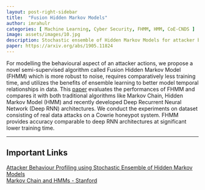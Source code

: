 ```yaml
---
layout: post-right-sidebar
title:  "Fusion Hidden Markov Models"
author: imrahulr
categories: [ Machine Learning, Cyber Security, FHMM, HMM, CoE-CNDS ]
image: assets/images/10.jpg  
description: Stochastic ensemble of Hidden Markov Models for attacker behaviour profiling.
paper: https://arxiv.org/abs/1905.11824
---
```


For modelling the behavioural aspect of an attacker actions, we propose a novel semi-supervised algorithm called Fusion Hidden Markov Model (FHMM) which is more robust to noise, requires comparatively less training time, and utilizes the benefits of ensemble learning to better model temporal relationships in data. This <a href="https://arxiv.org/abs/1905.11824">paper</a> evaluates the performances of FHMM and compares it with both traditional algorithms like Markov Chain, Hidden Markov Model (HMM) and recently developed Deep Recurrent Neural Network (Deep RNN) architectures. We conduct the experiments on dataset consisting of real data attacks on a Cowrie honeypot system. FHMM provides accuracy comparable to deep RNN architectures at significant lower training time. 

---

## Important Links

<a href="https://arxiv.org/abs/1905.11824">Attacker Behaviour Profiling using Stochastic Ensemble of Hidden Markov Models</a><br>
<a href="https://web.stanford.edu/~jurafsky/slp3/A.pdf">Markov Chain and HMMs - Stanford</a><br>